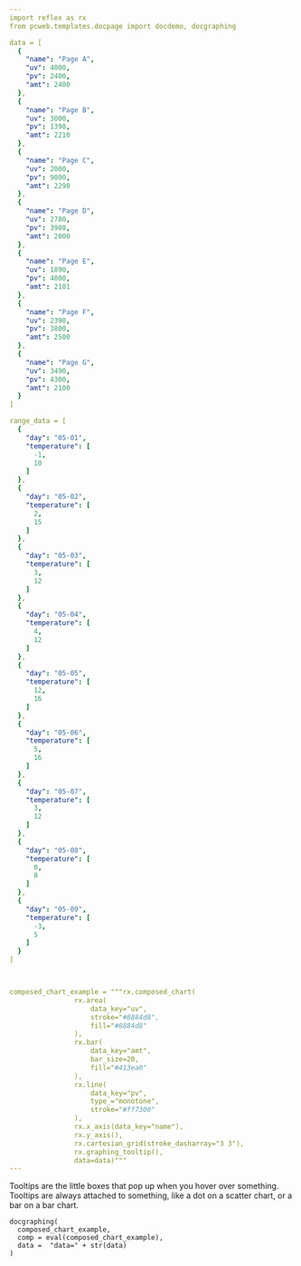 ```yaml
---
import reflex as rx
from pcweb.templates.docpage import docdemo, docgraphing

data = [
  {
    "name": "Page A",
    "uv": 4000,
    "pv": 2400,
    "amt": 2400
  },
  {
    "name": "Page B",
    "uv": 3000,
    "pv": 1398,
    "amt": 2210
  },
  {
    "name": "Page C",
    "uv": 2000,
    "pv": 9800,
    "amt": 2290
  },
  {
    "name": "Page D",
    "uv": 2780,
    "pv": 3908,
    "amt": 2000
  },
  {
    "name": "Page E",
    "uv": 1890,
    "pv": 4800,
    "amt": 2181
  },
  {
    "name": "Page F",
    "uv": 2390,
    "pv": 3800,
    "amt": 2500
  },
  {
    "name": "Page G",
    "uv": 3490,
    "pv": 4300,
    "amt": 2100
  }
]

range_data = [
  {
    "day": "05-01",
    "temperature": [
      -1,
      10
    ]
  },
  {
    "day": "05-02",
    "temperature": [
      2,
      15
    ]
  },
  {
    "day": "05-03",
    "temperature": [
      3,
      12
    ]
  },
  {
    "day": "05-04",
    "temperature": [
      4,
      12
    ]
  },
  {
    "day": "05-05",
    "temperature": [
      12,
      16
    ]
  },
  {
    "day": "05-06",
    "temperature": [
      5,
      16
    ]
  },
  {
    "day": "05-07",
    "temperature": [
      3,
      12
    ]
  },
  {
    "day": "05-08",
    "temperature": [
      0,
      8
    ]
  },
  {
    "day": "05-09",
    "temperature": [
      -3,
      5
    ]
  }
]



composed_chart_example = """rx.composed_chart(
                rx.area(
                    data_key="uv",
                    stroke="#8884d8",
                    fill="#8884d8"
                ), 
                rx.bar(
                    data_key="amt",
                    bar_size=20,
                    fill="#413ea0"
                ),
                rx.line(
                    data_key="pv",
                    type_="monotone",
                    stroke="#ff7300"
                ), 
                rx.x_axis(data_key="name"), 
                rx.y_axis(),
                rx.cartesian_grid(stroke_dasharray="3 3"),
                rx.graphing_tooltip(),
                data=data)"""
---
```


Tooltips are the little boxes that pop up when you hover over something. Tooltips are always attached to something, like a dot on a scatter chart, or a bar on a bar chart.

```reflex
docgraphing(
  composed_chart_example, 
  comp = eval(composed_chart_example),
  data =  "data=" + str(data)
)
```